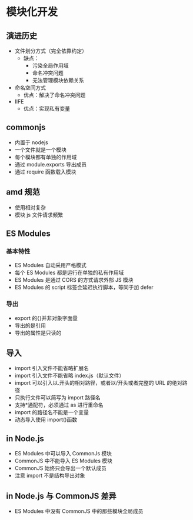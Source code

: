 # 模块化开发

## 演进历史

- 文件划分方式（完全依靠约定）
  - 缺点：
    - 污染全局作用域
    - 命名冲突问题
    - 无法管理模块依赖关系
- 命名空间方式
  - 优点：解决了命名冲突问题
- IIFE
  - 优点：实现私有变量

## commonjs

- 内置于 nodejs
- 一个文件就是一个模块
- 每个模块都有单独的作用域
- 通过 module.exports 导出成员
- 通过 require 函数载入模块

## amd 规范

- 使用相对复杂
- 模块 js 文件请求频繁

## ES Modules

### 基本特性

- ES Modules 自动采用严格模式
- 每个 ES Modules 都是运行在单独的私有作用域
- ES Modules 是通过 CORS 的方式请求外部 JS 模块
- ES Modules 的 script 标签会延迟执行脚本，等同于加 defer

### 导出

- export 的{}并非对象字面量
- 导出的是引用
- 导出的属性是只读的

## 导入

- import 引入文件不能省略扩展名
- import 引入文件不能省略 index.js（默认文件）
- import 可以引入以.开头的相对路径，或者以/开头或者完整的 URL 的绝对路径
- 只执行文件可以简写为 import 路径名
- 支持\*通配符，必须通过 as 进行重命名
- import 的路径名不能是一个变量
- 动态导入使用 import()函数

## in Node.js

- ES Modules 中可以导入 CommonJs 模块
- CommonJS 中不能导入 ES Modules 模块
- CommonJS 始终只会导出一个默认成员
- 注意 import 不是结构导出对象

## in Node.js 与 CommonJS 差异

- ES Modules 中没有 CommonJS 中的那些模块全局成员
